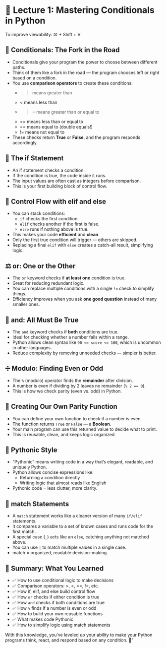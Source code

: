 # 🧠 Lecture 1: Mastering Conditionals in Python
To improve viewability: ⌘ + Shift + V
## 🔀 Conditionals: The Fork in the Road

- Conditionals give your program the power to choose between different paths.
- Think of them like a fork in the road — the program chooses left or right based on a condition.
- You use **comparison operators** to create these conditions:
  - > means greater than
  - < means less than
  - >= means greater than or equal to
  - <= means less than or equal to
  - == means equal to (double equals!)
  - != means not equal to
- These checks return **True** or **False**, and the program responds accordingly.

## 🧱 The if Statement

- An if statement checks a condition.
- If the condition is true, the code inside it runs.
- The input values are often cast as integers before comparison.
- This is your first building block of control flow.

## 🔄 Control Flow with elif and else

- You can stack conditions:
  - `if` checks the first condition.
  - `elif` checks another if the first is false.
  - `else` runs if nothing above is true.
- This makes your code **efficient** and **clean**.
- Only the first true condition will trigger — others are skipped.
- Replacing a final `elif` with `else` creates a catch-all result, simplifying logic.

## ⚖️ or: One or the Other

- The `or` keyword checks if **at least one** condition is true.
- Great for reducing redundant logic.
- You can replace multiple conditions with a single `!=` check to simplify things.
- Efficiency improves when you ask **one good question** instead of many smaller ones.

## 🔗 and: All Must Be True

- The `and` keyword checks if **both** conditions are true.
- Ideal for checking whether a number falls within a range.
- Python allows clean syntax like `90 <= score <= 100`, which is uncommon in other languages.
- Reduce complexity by removing unneeded checks — simpler is better.

## ➗ Modulo: Finding Even or Odd

- The `%` (modulo) operator finds the **remainder** after division.
- A number is even if dividing by 2 leaves no remainder (`% 2 == 0`).
- This is how we check parity (even vs. odd) in Python.

## 🧪 Creating Our Own Parity Function

- You can define your own function to check if a number is even.
- The function returns `True` or `False` — a **Boolean**.
- Your main program can use this returned value to decide what to print.
- This is reusable, clean, and keeps logic organized.

## 🐍 Pythonic Style

- “Pythonic” means writing code in a way that’s elegant, readable, and uniquely Python.
- Python allows concise expressions like:
  - Returning a condition directly
  - Writing logic that almost reads like English
- Pythonic code = less clutter, more clarity.

## 🧬 match Statements

- A `match` statement works like a cleaner version of many `if/elif` statements.
- It compares a variable to a set of known cases and runs code for the first match.
- A special case (`_`) acts like an `else`, catching anything not matched above.
- You can use `|` to match multiple values in a single case.
- match = organized, readable decision-making.

## 🧠 Summary: What You Learned

- ✅ How to use conditional logic to make decisions
- ✅ Comparison operators: >, <, ==, !=, etc.
- ✅ How if, elif, and else build control flow
- ✅ How `or` checks if either condition is true
- ✅ How `and` checks if both conditions are true
- ✅ How `%` finds if a number is even or odd
- ✅ How to build your own reusable functions
- ✅ What makes code Pythonic
- ✅ How to simplify logic using match statements

With this knowledge, you’ve leveled up your ability to make your Python programs think, react, and respond based on any condition. 🚀"

